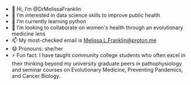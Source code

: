 - 👋 Hi, I’m @DrMelissaFranklin
- 👀 I’m interested in data science skills to improve public health
- 🌱 I’m currently learning python
- 💞️ I’m looking to collaborate on women's health through an evolutionary medicine lens
- 📫 My most-checked email is Melissa.L.Franklin@proton.me
- 😄 Pronouns: she/her
- ⚡ Fun fact: I have taught community college students who often excel in their thinking beyond my university graduate peers in pathophysiology and seminar courses on Evolutionary Medicine, Preventing Pandemics, and Cancer Biology.

<!---
DrMelissaFranklin/DrMelissaFranklin is a ✨ special ✨ repository because its `README.md` (this file) appears on your GitHub profile.
You can click the Preview link to take a look at your changes.
--->

